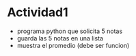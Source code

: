 # Actividad1

- programa python que solicita 5 notas
- guarda las 5 notas en una lista
- muestra el promedio (debe ser funcion)
